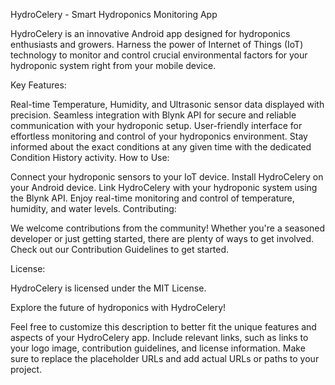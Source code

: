 HydroCelery - Smart Hydroponics Monitoring App


HydroCelery is an innovative Android app designed for hydroponics enthusiasts and growers. Harness the power of Internet of Things (IoT) technology to monitor and control crucial environmental factors for your hydroponic system right from your mobile device.

Key Features:

Real-time Temperature, Humidity, and Ultrasonic sensor data displayed with precision.
Seamless integration with Blynk API for secure and reliable communication with your hydroponic setup.
User-friendly interface for effortless monitoring and control of your hydroponics environment.
Stay informed about the exact conditions at any given time with the dedicated Condition History activity.
How to Use:

Connect your hydroponic sensors to your IoT device.
Install HydroCelery on your Android device.
Link HydroCelery with your hydroponic system using the Blynk API.
Enjoy real-time monitoring and control of temperature, humidity, and water levels.
Contributing:

We welcome contributions from the community! Whether you're a seasoned developer or just getting started, there are plenty of ways to get involved. Check out our Contribution Guidelines to get started.

License:

HydroCelery is licensed under the MIT License.

Explore the future of hydroponics with HydroCelery!

Feel free to customize this description to better fit the unique features and aspects of your HydroCelery app. Include relevant links, such as links to your logo image, contribution guidelines, and license information. Make sure to replace the placeholder URLs and add actual URLs or paths to your project.
